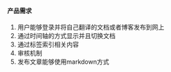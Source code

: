 #### 产品需求
1. 用户能够登录并将自己翻译的文档或者博客发布到网上
2. 通过时间轴的方式显示并且切换文档
3. 通过标签索引相关内容
4. 审核机制
5. 发布文章能够使用markdown方式